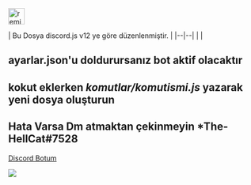 
<a href="https://glitch.com/edit/?utm_content=project_discord-js-v12-bosaltyapi&utm_source=remix_this&utm_medium=button&utm_campaign=glitchButton#!/remix/discord-js-v12-bosaltyapi">
  <img src="https://cdn.glitch.com/2bdfb3f8-05ef-4035-a06e-2043962a3a13%2Fremix%402x.png?1513093958726" alt="remix this" height="33">
</a>

| Bu Dosya discord.js v12 ye göre düzenlenmiştir. |
|--|--|
|  |

ayarlar.json'u doldurursanız bot aktif olacaktır
------------------------------------------------
kokut eklerken *komutlar/komutismi.js* yazarak yeni dosya oluşturun
-------------------------------------------------
Hata Varsa Dm atmaktan çekinmeyin *The-HellCat#7528
-----------------------------------------------------------------

[Discord Botum](https://bit.ly/2yr0Mkl "Shuka")




  <img src="https://i.imgur.com/GmlIcAm.gif">



